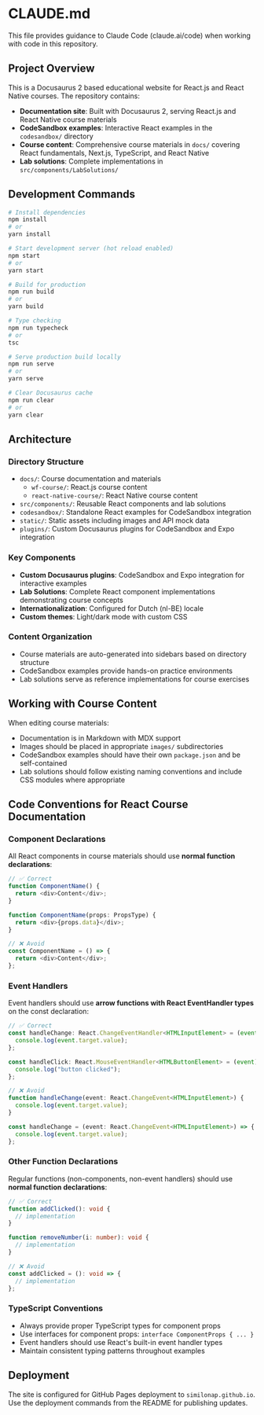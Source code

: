 # CLAUDE.md

This file provides guidance to Claude Code (claude.ai/code) when working with code in this repository.

## Project Overview

This is a Docusaurus 2 based educational website for React.js and React Native courses. The repository contains:

- **Documentation site**: Built with Docusaurus 2, serving React.js and React Native course materials
- **CodeSandbox examples**: Interactive React examples in the `codesandbox/` directory
- **Course content**: Comprehensive course materials in `docs/` covering React fundamentals, Next.js, TypeScript, and React Native
- **Lab solutions**: Complete implementations in `src/components/LabSolutions/`

## Development Commands

```bash
# Install dependencies
npm install
# or
yarn install

# Start development server (hot reload enabled)
npm start
# or
yarn start

# Build for production
npm run build
# or
yarn build

# Type checking
npm run typecheck
# or
tsc

# Serve production build locally
npm run serve
# or
yarn serve

# Clear Docusaurus cache
npm run clear
# or
yarn clear
```

## Architecture

### Directory Structure
- `docs/`: Course documentation and materials
  - `wf-course/`: React.js course content
  - `react-native-course/`: React Native course content
- `src/components/`: Reusable React components and lab solutions
- `codesandbox/`: Standalone React examples for CodeSandbox integration
- `static/`: Static assets including images and API mock data
- `plugins/`: Custom Docusaurus plugins for CodeSandbox and Expo integration

### Key Components
- **Custom Docusaurus plugins**: CodeSandbox and Expo integration for interactive examples
- **Lab Solutions**: Complete React component implementations demonstrating course concepts
- **Internationalization**: Configured for Dutch (nl-BE) locale
- **Custom themes**: Light/dark mode with custom CSS

### Content Organization
- Course materials are auto-generated into sidebars based on directory structure
- CodeSandbox examples provide hands-on practice environments
- Lab solutions serve as reference implementations for course exercises

## Working with Course Content

When editing course materials:
- Documentation is in Markdown with MDX support
- Images should be placed in appropriate `images/` subdirectories
- CodeSandbox examples should have their own `package.json` and be self-contained
- Lab solutions should follow existing naming conventions and include CSS modules where appropriate

## Code Conventions for React Course Documentation

### Component Declarations
All React components in course materials should use **normal function declarations**:

```typescript
// ✅ Correct
function ComponentName() {
  return <div>Content</div>;
}

function ComponentName(props: PropsType) {
  return <div>{props.data}</div>;
}

// ❌ Avoid
const ComponentName = () => {
  return <div>Content</div>;
};
```

### Event Handlers
Event handlers should use **arrow functions with React EventHandler types** on the const declaration:

```typescript
// ✅ Correct
const handleChange: React.ChangeEventHandler<HTMLInputElement> = (event) => {
  console.log(event.target.value);
};

const handleClick: React.MouseEventHandler<HTMLButtonElement> = (event) => {
  console.log("button clicked");
};

// ❌ Avoid
function handleChange(event: React.ChangeEvent<HTMLInputElement>) {
  console.log(event.target.value);
}

const handleChange = (event: React.ChangeEvent<HTMLInputElement>) => {
  console.log(event.target.value);
};
```

### Other Function Declarations
Regular functions (non-components, non-event handlers) should use **normal function declarations**:

```typescript
// ✅ Correct
function addClicked(): void {
  // implementation
}

function removeNumber(i: number): void {
  // implementation
}

// ❌ Avoid
const addClicked = (): void => {
  // implementation
};
```

### TypeScript Conventions
- Always provide proper TypeScript types for component props
- Use interfaces for component props: `interface ComponentProps { ... }`
- Event handlers should use React's built-in event handler types
- Maintain consistent typing patterns throughout examples

## Deployment

The site is configured for GitHub Pages deployment to `similonap.github.io`. Use the deployment commands from the README for publishing updates.